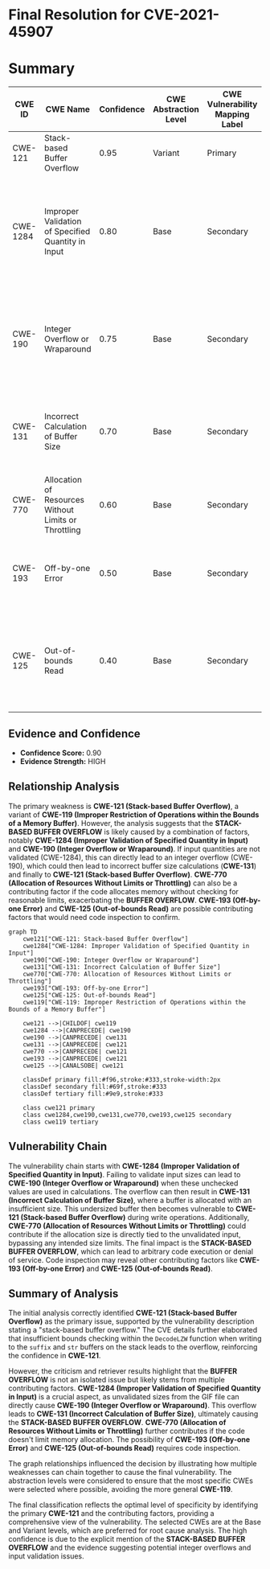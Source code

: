 # Final Resolution for CVE-2021-45907

# Summary
| CWE ID | CWE Name | Confidence | CWE Abstraction Level | CWE Vulnerability Mapping Label | CWE-Vulnerability Mapping Notes |
|---|---|---|---|---|---|
| CWE-121 | Stack-based Buffer Overflow | 0.95 | Variant | Primary | Root cause of the vulnerability |
| CWE-1284 | Improper Validation of Specified Quantity in Input | 0.80 | Base | Secondary | Input validation is missing. Potentially the cause of integer overflows and incorrect buffer size calculations. |
| CWE-190 | Integer Overflow or Wraparound | 0.75 | Base | Secondary | The `clearcode` or `mincodesize` variables cause integer overflows that lead to incorrect buffer sizes. |
| CWE-131 | Incorrect Calculation of Buffer Size | 0.70 | Base | Secondary | Related to the Integer Overflow, but more directly contributes to buffer size mismatch. |
| CWE-770 | Allocation of Resources Without Limits or Throttling | 0.60 | Base | Secondary | Memory is allocated without checking for reasonable limits. |
| CWE-193 | Off-by-one Error | 0.50 | Base | Secondary | Possibly a contributing factor to the loop condition. Needs code inspection. |
| CWE-125 | Out-of-bounds Read | 0.40 | Base | Secondary | The `DecodeLZW` function may contain a read past the boundaries of one of the LZW buffers. Needs code inspection. |

## Evidence and Confidence

*   **Confidence Score:** 0.90
*   **Evidence Strength:** HIGH

## Relationship Analysis
The primary weakness is **CWE-121 (Stack-based Buffer Overflow)**, a variant of **CWE-119 (Improper Restriction of Operations within the Bounds of a Memory Buffer)**. However, the analysis suggests that the **STACK-BASED BUFFER OVERFLOW** is likely caused by a combination of factors, notably **CWE-1284 (Improper Validation of Specified Quantity in Input)** and **CWE-190 (Integer Overflow or Wraparound)**. If input quantities are not validated (CWE-1284), this can directly lead to an integer overflow (CWE-190), which could then lead to incorrect buffer size calculations (**CWE-131**) and finally to **CWE-121 (Stack-based Buffer Overflow)**. **CWE-770 (Allocation of Resources Without Limits or Throttling)** can also be a contributing factor if the code allocates memory without checking for reasonable limits, exacerbating the **BUFFER OVERFLOW**. **CWE-193 (Off-by-one Error)** and **CWE-125 (Out-of-bounds Read)** are possible contributing factors that would need code inspection to confirm.

```mermaid
graph TD
    cwe121["CWE-121: Stack-based Buffer Overflow"]
    cwe1284["CWE-1284: Improper Validation of Specified Quantity in Input"]
    cwe190["CWE-190: Integer Overflow or Wraparound"]
    cwe131["CWE-131: Incorrect Calculation of Buffer Size"]
    cwe770["CWE-770: Allocation of Resources Without Limits or Throttling"]
    cwe193["CWE-193: Off-by-one Error"]
    cwe125["CWE-125: Out-of-bounds Read"]
    cwe119["CWE-119: Improper Restriction of Operations within the Bounds of a Memory Buffer"]

    cwe121 -->|CHILDOF| cwe119
    cwe1284 -->|CANPRECEDE| cwe190
    cwe190 -->|CANPRECEDE| cwe131
    cwe131 -->|CANPRECEDE| cwe121
    cwe770 -->|CANPRECEDE| cwe121
    cwe193 -->|CANPRECEDE| cwe121
    cwe125 -->|CANALSOBE| cwe121

    classDef primary fill:#f96,stroke:#333,stroke-width:2px
    classDef secondary fill:#69f,stroke:#333
    classDef tertiary fill:#9e9,stroke:#333

    class cwe121 primary
    class cwe1284,cwe190,cwe131,cwe770,cwe193,cwe125 secondary
    class cwe119 tertiary
```

## Vulnerability Chain
The vulnerability chain starts with **CWE-1284 (Improper Validation of Specified Quantity in Input)**. Failing to validate input sizes can lead to **CWE-190 (Integer Overflow or Wraparound)** when these unchecked values are used in calculations. The overflow can then result in **CWE-131 (Incorrect Calculation of Buffer Size)**, where a buffer is allocated with an insufficient size. This undersized buffer then becomes vulnerable to **CWE-121 (Stack-based Buffer Overflow)** during write operations. Additionally, **CWE-770 (Allocation of Resources Without Limits or Throttling)** could contribute if the allocation size is directly tied to the unvalidated input, bypassing any intended size limits. The final impact is the **STACK-BASED BUFFER OVERFLOW**, which can lead to arbitrary code execution or denial of service. Code inspection may reveal other contributing factors like **CWE-193 (Off-by-one Error)** and **CWE-125 (Out-of-bounds Read)**.

## Summary of Analysis
The initial analysis correctly identified **CWE-121 (Stack-based Buffer Overflow)** as the primary issue, supported by the vulnerability description stating a "stack-based buffer overflow." The CVE details further elaborated that insufficient bounds checking within the `DecodeLZW` function when writing to the `suffix` and `str` buffers on the stack leads to the overflow, reinforcing the confidence in **CWE-121**.

However, the criticism and retriever results highlight that the **BUFFER OVERFLOW** is not an isolated issue but likely stems from multiple contributing factors. **CWE-1284 (Improper Validation of Specified Quantity in Input)** is a crucial aspect, as unvalidated sizes from the GIF file can directly cause **CWE-190 (Integer Overflow or Wraparound)**. This overflow leads to **CWE-131 (Incorrect Calculation of Buffer Size)**, ultimately causing the **STACK-BASED BUFFER OVERFLOW**. **CWE-770 (Allocation of Resources Without Limits or Throttling)** further contributes if the code doesn't limit memory allocation. The possibility of **CWE-193 (Off-by-one Error)** and **CWE-125 (Out-of-bounds Read)** requires code inspection.

The graph relationships influenced the decision by illustrating how multiple weaknesses can chain together to cause the final vulnerability. The abstraction levels were considered to ensure that the most specific CWEs were selected where possible, avoiding the more general **CWE-119**.

The final classification reflects the optimal level of specificity by identifying the primary **CWE-121** and the contributing factors, providing a comprehensive view of the vulnerability. The selected CWEs are at the Base and Variant levels, which are preferred for root cause analysis. The high confidence is due to the explicit mention of the **STACK-BASED BUFFER OVERFLOW** and the evidence suggesting potential integer overflows and input validation issues.